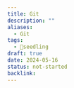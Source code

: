 ```yaml
---
title: Git
description: ""
aliases:
  - Git
tags:
  - 🌱seedling
draft: true
date: 2024-05-16
status: not-started
backlink:
---
```

